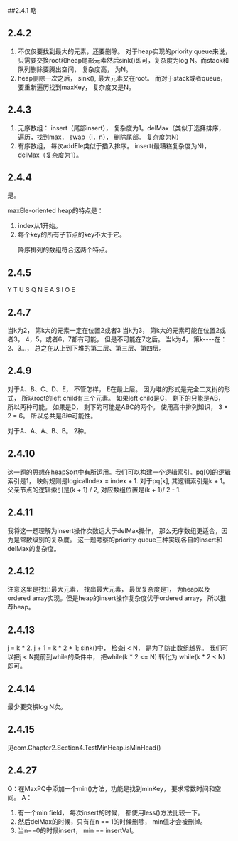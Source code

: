 ##2.4.1 
略

## 2.4.2
1. 不仅仅要找到最大的元素，还要删除。 对于heap实现的priority queue来说， 只需要交换root和heap尾部元素然后sink()即可，复杂度为log N。而stack和队列删除要腾出空间， 复杂度高， 为N。
2. heap删除一次之后， sink(), 最大元素又在root。 而对于stack或者queue， 要重新遍历找到maxKey， 复杂度又是N。

## 2.4.3 
1. 无序数组： insert（尾部insert）， 复杂度为1。delMax（类似于选择排序， 遍历，找到max， swap（i，n）， 删除尾部。 复杂度为N）
2. 有序数组， 每次addEle类似于插入排序。 insert(最糟糕复杂度为N)， delMax（复杂度为1）。
 


## 2.4.4 
是。<p>
maxEle-oriented heap的特点是：
1. index从1开始。
2. 每个key的所有子节点的key不大于它。<p>
降序排列的数组符合这两个特点。

## 2.4.5 
Y T U S Q N E A S I O E

## 2.4.7
当k为2， 第k大的元素一定在位置2或者3
当k为3， 第k大的元素可能在位置2或者3， 4，5，或者6，7都有可能， 但是不可能在7之后。
当k为4， 第k----在：2、3...， 总之在从上到下堆的第二层、第三层、第四层。

## 2.4.9 
对于A、B、C、D、E， 不管怎样， E在最上层。 因为堆的形式是完全二叉树的形式， 所以root的left child有三个元素。 如果left child是C， 剩下的只能是AB， 所以两种可能。 如果是D， 剩下的可能是ABC的两个。 使用高中排列知识， 3 * 2 = 6。 所以总共是8种可能性。

对于A、A、A、B、B。 2种。

## 2.4.10
这一题的思想在heapSort中有所运用。我们可以构建一个逻辑索引。pq[0]的逻辑索引是1， 映射规则是logicalIndex = index + 1.
对于pq[k], 其逻辑索引是k + 1。 父亲节点的逻辑索引是(k + 1) / 2, 对应数组位置是(k + 1)/ 2 - 1.

## 2.4.11
我将这一题理解为insert操作次数远大于delMax操作， 那么无序数组更适合，因为是常数级别的复杂度。
这一题考察的priority queue三种实现各自的insert和delMax的复杂度。

## 2.4.12
注意这里是找出最大元素， 找出最大元素， 最优复杂度是1， 为heap以及ordered array实现。但是heap的insert操作复杂度优于ordered array， 所以推荐heap。

## 2.4.13
j = k * 2.
j + 1 = k * 2 + 1;
sink()中， 检查j < N， 是为了防止数组越界。
我们可以把j < N提前到while的条件中， 把while(k * 2 <= N) 转化为  while(k * 2 < N)即可。

## 2.4.14
最少要交换log N次。

## 2.4.15 
见com.Chapter2.Section4.TestMinHeap.isMinHead()

## 2.4.27
Q：在MaxPQ中添加一个min()方法，功能是找到minKey， 要求常数时间和空间。
A：<p> 
1. 有一个min field， 每次insert的时候， 都使用less()方法比较一下。
2. 然后delMax的时候，只有在n == 1的时候删除， min值才会被删掉。
3. 当n==0的时候insert， min == insertVal。




